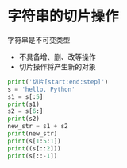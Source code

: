 # 字符串的切片操作
 字符串是不可变类型
   - 不具备增、删、改等操作
   - 切片操作将产生新的对象

```Python
print('切片[start:end:step]')
s = 'hello, Python'
s1 = s[:5]
print(s1)
s2 = s[6:]
print(s2)
new_str = s1 + s2
print(new_str)
print(s[1:5:1])
print((s[::2]))
print(s[::-1])
```
